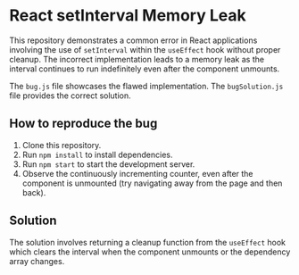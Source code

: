 # React setInterval Memory Leak
This repository demonstrates a common error in React applications involving the use of `setInterval` within the `useEffect` hook without proper cleanup.  The incorrect implementation leads to a memory leak as the interval continues to run indefinitely even after the component unmounts.

The `bug.js` file showcases the flawed implementation. The `bugSolution.js` file provides the correct solution.

## How to reproduce the bug
1. Clone this repository.
2. Run `npm install` to install dependencies.
3. Run `npm start` to start the development server.
4. Observe the continuously incrementing counter, even after the component is unmounted (try navigating away from the page and then back).

## Solution
The solution involves returning a cleanup function from the `useEffect` hook which clears the interval when the component unmounts or the dependency array changes.